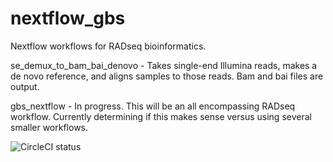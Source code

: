 # nextflow_gbs
Nextflow workflows for RADseq bioinformatics. 

se_demux_to_bam_bai_denovo - Takes single-end Illumina reads, makes a de novo reference, and aligns samples to those reads. Bam and bai files are output.

gbs_nextflow - In progress. This will be an all encompassing RADseq workflow. Currently determining if this makes sense versus using several smaller workflows.

![CircleCI status](https://app.circleci.com/pipelines/github/JHarrisonEcoEvo/nextflow_gbs?style=shield)

